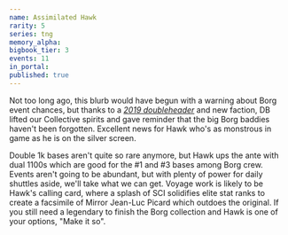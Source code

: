 ```yaml
---
name: Assimilated Hawk
rarity: 5
series: tng
memory_alpha:
bigbook_tier: 3
events: 11
in_portal:
published: true
---
```


Not too long ago, this blurb would have begun with a warning about Borg event chances, but thanks to a [_2019 doubleheader_](https://forum.disruptorbeam.com/stt/discussion/12672/v7-0-9-and-convergence-day-festivities) and new faction, DB lifted our Collective spirits and gave reminder that the big Borg baddies haven't been forgotten. Excellent news for Hawk who's as monstrous in game as he is on the silver screen.

Double 1k bases aren't quite so rare anymore, but Hawk ups the ante with dual 1100s which are good for the #1 and #3 bases among Borg crew. Events aren't going to be abundant, but with plenty of power for daily shuttles aside, we'll take what we can get. Voyage work is likely to be Hawk's calling card, where a splash of SCI solidifies elite stat ranks to create a facsimile of Mirror Jean-Luc Picard which outdoes the original. If you still need a legendary to finish the Borg collection and Hawk is one of your options, "Make it so". 
